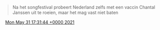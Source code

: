 > Na het songfestival probeert Nederland zelfs met een vaccin Chantal Janssen uit te roeien, maar het mag vast niet baten

<img src="../../media/tweet.ico" width="12" /> [Mon May 31 17:31:44 +0000 2021](https://twitter.com/DromerDenker/status/1399418329534771202)